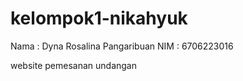 # kelompok1-nikahyuk

Nama : Dyna Rosalina Pangaribuan
NIM : 6706223016

website pemesanan undangan
